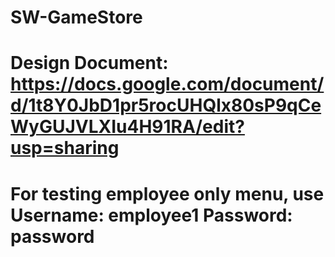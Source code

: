 # SW-GameStore

# Design Document: https://docs.google.com/document/d/1t8Y0JbD1pr5rocUHQlx80sP9qCeWyGUJVLXIu4H91RA/edit?usp=sharing

# For testing employee only menu, use Username: employee1   Password: password
